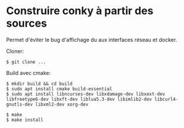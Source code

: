 # Construire conky à partir des sources

Permet d'éviter le bug d'affichage du aux interfaces réseau et docker.

Cloner:

	$ git clone ...

Build avec cmake:

	$ mkdir build && cd build
	$ sudo apt install cmake build-essential
	$ sudo apt install libncurses-dev libxdamage-dev libxext-dev libfreetype6-dev libxft-dev liblua5.3-dev libimlib2-dev libcurl4-gnutls-dev libxml2-dev xorg-dev

	$ make 
	$ make install


